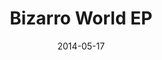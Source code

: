 ---
type: single
title: Bizarro World EP
date: 2014-05-17
img: /images/singles/bizarro-world-ep.jpg
permalink: /music/singles/:title/
lyrics: true
discs:
  - tracks:
    - Bizarro World
    - You're Tearing Me Down
    - Close The Door
    - Keeping The Force
    - Life On Mars?
---